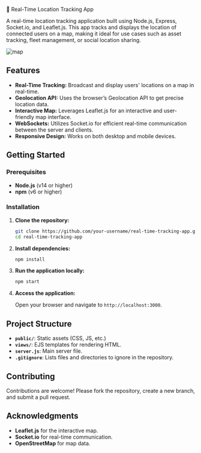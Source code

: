 📍 Real-Time Location Tracking App

A real-time location tracking application built using Node.js, Express, Socket.io, and Leaflet.js. 
This app tracks and displays the location of connected users on a map, making it ideal for use cases such as asset tracking, fleet management, or social location sharing.

![map](https://github.com/ayushmitra06/tracking-app/assets/89930295/9f15ba5a-a55d-4eb5-b3f5-776b5524610a)

## Features

- **Real-Time Tracking:** Broadcast and display users' locations on a map in real-time.
- **Geolocation API:** Uses the browser’s Geolocation API to get precise location data.
- **Interactive Map:** Leverages Leaflet.js for an interactive and user-friendly map interface.
- **WebSockets:** Utilizes Socket.io for efficient real-time communication between the server and clients.
- **Responsive Design:** Works on both desktop and mobile devices.


## Getting Started

### Prerequisites

- **Node.js** (v14 or higher)
- **npm** (v6 or higher)

### Installation

1. **Clone the repository:**

    ```bash
    git clone https://github.com/your-username/real-time-tracking-app.git
    cd real-time-tracking-app
    ```

2. **Install dependencies:**

    ```bash
    npm install
    ```

3. **Run the application locally:**

    ```bash
    npm start
    ```

4. **Access the application:**

    Open your browser and navigate to `http://localhost:3000`.

## Project Structure

- **`public/`**: Static assets (CSS, JS, etc.)
- **`views/`**: EJS templates for rendering HTML.
- **`server.js`**: Main server file.
- **`.gitignore`**: Lists files and directories to ignore in the repository.

## Contributing

Contributions are welcome! Please fork the repository, create a new branch, and submit a pull request.


## Acknowledgments

- **Leaflet.js** for the interactive map.
- **Socket.io** for real-time communication.
- **OpenStreetMap** for map data.
